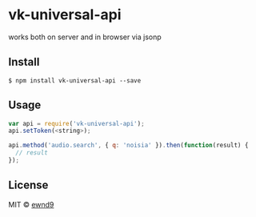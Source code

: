 # vk-universal-api

works both on server and in browser via jsonp

## Install

```
$ npm install vk-universal-api --save
```

## Usage

```javascript
var api = require('vk-universal-api');
api.setToken(<string>);

api.method('audio.search', { q: 'noisia' }).then(function(result) {
  // result
});
```

## License

MIT © [ewnd9](http://ewnd9.com)

